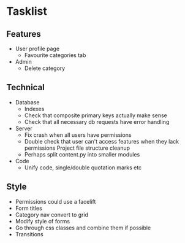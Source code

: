 # Tasklist

## Features
- User profile page
    - Favourite categories tab
- Admin
    - Delete category

## Technical
- Database
    - Indexes
    - Check that composite primary keys actually make sense
    - Check that all necessary db requests have error handling
- Server
    - Fix crash when all users have permissions
    - Double check that user can't access features when they lack permissions
  Project file structure cleanup
    - Perhaps split content.py into smaller modules
- Code
  - Unify code, single/double quotation marks etc

## Style
- Permissions could use a facelift
- Form titles
- Category nav convert to grid
- Modify style of forms
- Go through css classes and combine them if possible
- Transitions 


